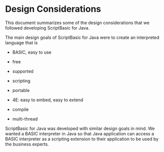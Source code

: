 # Design Considerations

 This document summarizes some of the design considerations that we followed developing ScriptBasic for Java.
 
 The main design goals of ScriptBasic for Java were to create an interpreted language that is
 
 * BASIC, easy to use

 * free
 
 * supported
 
 * scripting
 
 * portable

 * 4E: easy to embed, easy to extend
 
 * compile
 
 * multi-thread

 ScriptBasic for Java was developed with similar design goals in mind. We wanted a BASIC interpreter in Java so that
 Java application can access a BASIC interpreter as a scripting extension to their application to be used by the
 business experts.
 